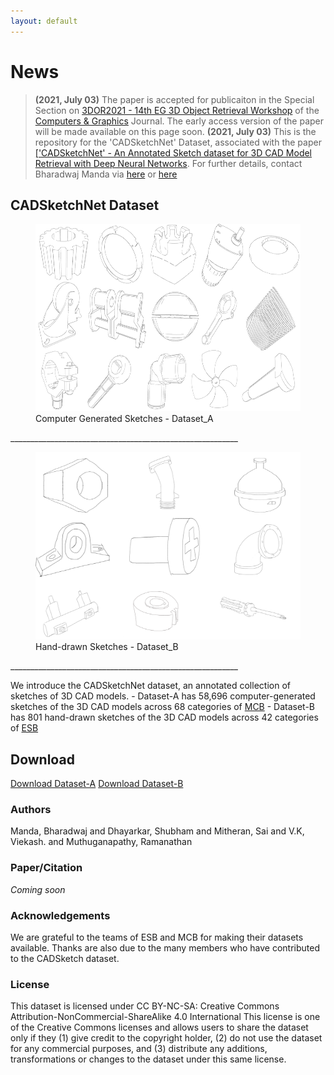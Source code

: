 ```yaml
---
layout: default
---
```


# News
> **(2021, July 03)** The paper is accepted for publicaiton in the Special Section on [3DOR2021 - 14th EG 3D Object Retrieval Workshop](https://3dor2021.github.io/index.html) of the [Computers & Graphics](https://www.journals.elsevier.com/computers-and-graphics) Journal. The early access version of the paper will be made available on this page soon.
> **(2021, July 03)** This is the repository for the 'CADSketchNet' Dataset, associated with the paper <a href="https://ieeexplore.ieee.org/stamp/stamp.jsp?tp=&arnumber=9343314" target="_blank">['CADSketchNet' - An Annotated Sketch dataset for 3D CAD Model Retrieval with Deep Neural Networks</a>. For further details, contact Bharadwaj Manda via [here](https://www.linkedin.com/in/bharadwaj-manda-9730ab114/) or [here](https://bharadwaj-manda.netlify.app/)

## CADSketchNet Dataset

<figure>
  <img src="comp-gen.png" alt="data" width="500" height="300"/>
  <figcaption>Computer Generated Sketches - Dataset_A</figcaption>
</figure>

\_________________________________________________________

<figure>
  <img src="hand_drawn.png" alt="data" width="500" height="300"/>
  <figcaption>Hand-drawn Sketches - Dataset_B</figcaption>
</figure>

\_________________________________________________________

We introduce the CADSketchNet dataset, an annotated collection of sketches of 3D CAD models.
	- Dataset-A has 58,696 computer-generated sketches of the 3D CAD models across 68 categories of [MCB](https://mechanical-components.herokuapp.com/)
	- Dataset-B has 801 hand-drawn sketches of the 3D CAD models across 42 categories of [ESB](https://engineering.purdue.edu/cdesign/wp/downloads/)

## Download

[Download Dataset-A](https://github.com/bharadwaj-manda/CADSketchNet/blob/main/Dataset_A.7z)
[Download Dataset-B](https://github.com/bharadwaj-manda/CADSketchNet/blob/main/Dataset_B.7z)

### Authors

Manda, Bharadwaj and Dhayarkar, Shubham and Mitheran, Sai and V.K, Viekash. and Muthuganapathy, Ramanathan

### Paper/Citation

*Coming soon*

<!--
<a href="https://github.com/bharadwaj-manda/CADSketchNet/blob/gh-pages/CADSketchNet_accepted_version.pdf" target="_blank"><img src="paper.png" alt="Paper" class="paper"/></a>

Please cite our paper if you use the CADNET dataset.

```
@ARTICLE{CADSketchNet,  author={Manda, Bharadwaj and Dhayarkar, Shubham and Mitheran, Sai and V.K, Viekash. and Muthuganapathy, Ramanathan},  journal={Computers & Graphics}, title={'CADSketchNet' - An Annotated Sketch dataset for 3D CAD Model Retrieval with Deep Neural Networks},   year={2021},  volume={},  number={},  pages={},  doi={}}
```
-->

### Acknowledgements

We are grateful to the teams of ESB and MCB for making their datasets available. Thanks are also due to the many members who have contributed to the CADSketch dataset.

### License

This dataset is licensed under CC BY-NC-SA: Creative Commons Attribution-NonCommercial-ShareAlike 4.0 International This license is one of the Creative Commons licenses and allows users to share the dataset only if they (1) give credit to the copyright holder, (2) do not use the dataset for any commercial purposes, and (3) distribute any additions, transformations or changes to the dataset under this same license.

